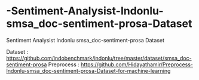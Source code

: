 # -Sentiment-Analysist-Indonlu-smsa_doc-sentiment-prosa-Dataset
 Sentiment Analysist Indonlu smsa_doc-sentiment-prosa Dataset
 
 Dataset : https://github.com/indobenchmark/indonlu/tree/master/dataset/smsa_doc-sentiment-prosa
 Preprocess : https://github.com/Hidayathamir/Preprocess-Indonlu-smsa_doc-sentiment-prosa-Dataset-for-machine-learning
